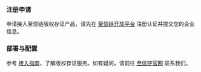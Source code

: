 

### 注册申请
申请接入至信链版权存证产品，请先在 [至信链开放平台](https://open.zxinchain.com/register?from=portal) 注册认证并提交您的企业信息。

### 部署与配置
参考 [接入指南](https://www.zxinchain.com/accessDocuments/)，了解版权存证服务。如有疑问，请前往 [至信链官网](https://zxchain.qq.com/) 联系我们。






